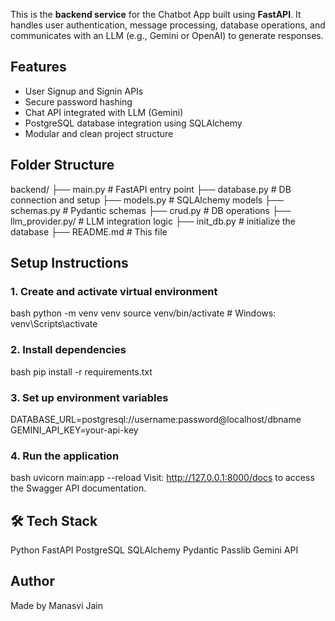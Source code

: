 This is the **backend service** for the Chatbot App built using **FastAPI**. It handles user authentication, message processing, database operations, and communicates with an LLM (e.g., Gemini or OpenAI) to generate responses.


## Features

- User Signup and Signin APIs
- Secure password hashing 
- Chat API integrated with LLM (Gemini)
- PostgreSQL database integration using SQLAlchemy
- Modular and clean project structure



## Folder Structure

backend/
├── main.py # FastAPI entry point
├── database.py # DB connection and setup
├── models.py # SQLAlchemy models
├── schemas.py # Pydantic schemas
├── crud.py # DB operations
├── llm_provider.py/ # LLM integration logic
├── init_db.py # initialize the database
├── README.md # This file


## Setup Instructions

### 1. Create and activate virtual environment

bash
python -m venv venv
source venv/bin/activate  # Windows: venv\Scripts\activate
### 2. Install dependencies
bash
pip install -r requirements.txt

### 3. Set up environment variables 
DATABASE_URL=postgresql://username:password@localhost/dbname
GEMINI_API_KEY=your-api-key

### 4. Run the application
bash
uvicorn main:app --reload
Visit: http://127.0.0.1:8000/docs to access the Swagger API documentation.


## 🛠 Tech Stack
Python
FastAPI
PostgreSQL
SQLAlchemy
Pydantic
Passlib
Gemini API

## Author
Made by Manasvi Jain